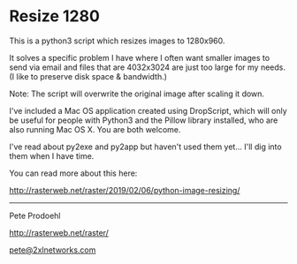 # Resize 1280

This is a python3 script which resizes images to 1280x960.

It solves a specific problem I have where I often want smaller images 
to send via email and files that are 4032x3024 are just too large for 
my needs. (I like to preserve disk space & bandwidth.)

Note: The script will overwrite the original image after scaling it down.

I've included a Mac OS application created using DropScript, which 
will only be useful for people with Python3 and the Pillow library 
installed, who are also running Mac OS X. You are both welcome.

I've read about py2exe and py2app but haven't used them yet...
I'll dig into them when I have time.

You can read more about this here:

  http://rasterweb.net/raster/2019/02/06/python-image-resizing/

---

Pete Prodoehl

<http://rasterweb.net/raster/>

<pete@2xlnetworks.com>
